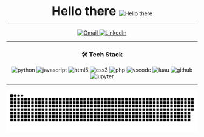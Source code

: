<p align="center">
  <span style="font-size: 32px; font-weight: bold;">Hello there </span>
  <img src="https://media0.giphy.com/media/v1.Y2lkPTc5MGI3NjExN2hobXAxeWtyd21vMW1wcmFzcHN0bG95bXdlM281MWtweGJwMzh5MCZlcD12MV9pbnRlcm5hbF9naWZfYnlfaWQmY3Q9Zw/1Erx4cu7f9IBi/giphy.gif" width="200px" title="Hello there">
</p>

---

<!-- Social Links -->
<p align="center">
  <a href="mailto:e.luis.pelaez@gmail.com">
    <img src="https://img.icons8.com/doodle/96/000000/gmail-new.png" width="60" title="Gmail">
  </a>
  <a href="https://www.linkedin.com/in/ruisuiwnl/">
    <img src="https://img.icons8.com/doodle/96/000000/linkedin-circled.png" width="60" title="LinkedIn">
  </a>
</p>

---

<!-- Tech Stack -->
<h3 align="center">🛠️ Tech Stack</h3>

<p align="center">
  <img alt="python" src="https://cdn.jsdelivr.net/gh/devicons/devicon/icons/python/python-original.svg" width="60px" title="Python">
  <img alt="javascript" src="https://cdn.jsdelivr.net/gh/devicons/devicon/icons/javascript/javascript-original.svg" width="60px" title="JavaScript">
  <img alt="html5" src="https://cdn.jsdelivr.net/gh/devicons/devicon/icons/html5/html5-original.svg" width="60px" title="HTML5">
  <img alt="css3" src="https://cdn.jsdelivr.net/gh/devicons/devicon/icons/css3/css3-original.svg" width="60px" title="CSS3">
  <img alt="php" src="https://cdn.jsdelivr.net/gh/devicons/devicon/icons/php/php-original.svg" width="60px" title="PHP">
  <img alt="vscode" src="https://cdn.jsdelivr.net/gh/devicons/devicon/icons/vscode/vscode-original.svg" width="60px" title="VS Code">
  <img alt="luau" src="https://static.wikia.nocookie.net/roblox/images/a/af/Luau.png/revision/latest?cb=20230210233439" width="60px" title="Roblox Luau">
  <img alt="github" src="https://cdn.jsdelivr.net/gh/devicons/devicon/icons/github/github-original.svg" width="60px" title="GitHub">
  <img alt="jupyter" src="https://cdn.jsdelivr.net/gh/devicons/devicon/icons/jupyter/jupyter-original.svg" width="60px" title="Jupyter">
</p>

---

<!-- GitHub Snake Contribution Graph -->
<p align="center">
  <img src="https://github.com/shpatrickguo/shpatrickguo/blob/output/github-contribution-grid-snake-dark.svg" alt="snake animation">
</p>
